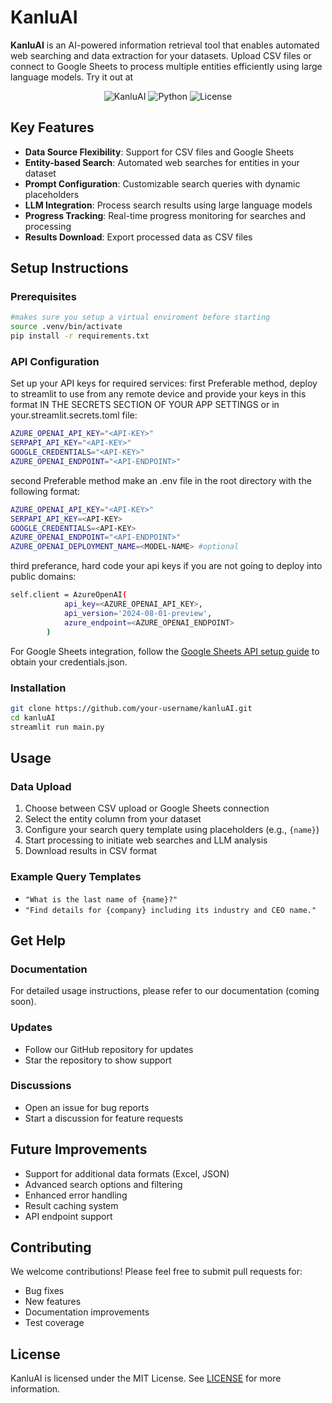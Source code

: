 # KanluAI

**KanluAI** is an AI-powered information retrieval tool that enables automated web searching and data extraction for your datasets. Upload CSV files or connect to Google Sheets to process multiple entities efficiently using large language models. Try it out at 

<div align="center">

![KanluAI](https://img.shields.io/badge/KanluAI-Information%20Retrieval-blue)
![Python](https://img.shields.io/badge/Python-3.7%2B-brightgreen)
![License](https://img.shields.io/badge/License-MIT-yellow)

</div>

## Key Features
- **Data Source Flexibility**: Support for CSV files and Google Sheets
- **Entity-based Search**: Automated web searches for entities in your dataset
- **Prompt Configuration**: Customizable search queries with dynamic placeholders
- **LLM Integration**: Process search results using large language models
- **Progress Tracking**: Real-time progress monitoring for searches and processing
- **Results Download**: Export processed data as CSV files

## Setup Instructions

### Prerequisites
```bash
#makes sure you setup a virtual enviroment before starting
source .venv/bin/activate
pip install -r requirements.txt
```

### API Configuration
Set up your API keys for required services:
first Preferable method, deploy to streamlit to use from any remote device and provide your keys in this format IN THE SECRETS SECTION OF YOUR APP SETTINGS or in your.streamlit.secrets.toml file:
```bash
AZURE_OPENAI_API_KEY="<API-KEY>"
SERPAPI_API_KEY="<API-KEY>"
GOOGLE_CREDENTIALS="<API-KEY>"
AZURE_OPENAI_ENDPOINT="<API-ENDPOINT>"
```
second Preferable method make an .env file in the root directory with the following format:
```bash
AZURE_OPENAI_API_KEY="<API-KEY>"
SERPAPI_API_KEY=<API-KEY>
GOOGLE_CREDENTIALS=<API-KEY>
AZURE_OPENAI_ENDPOINT="<API-ENDPOINT>"
AZURE_OPENAI_DEPLOYMENT_NAME=<MODEL-NAME> #optional
```
third preferance, hard code your api keys if you are not going to deploy into public domains:
```bash
self.client = AzureOpenAI(
            api_key=<AZURE_OPENAI_API_KEY>,
            api_version='2024-08-01-preview',
            azure_endpoint=<AZURE_OPENAI_ENDPOINT>
        )
```

For Google Sheets integration, follow the [Google Sheets API setup guide](https://developers.google.com/sheets/api/quickstart/python) to obtain your credentials.json.

### Installation
```bash
git clone https://github.com/your-username/kanluAI.git
cd kanluAI
streamlit run main.py
```

## Usage

### Data Upload
1. Choose between CSV upload or Google Sheets connection
2. Select the entity column from your dataset
3. Configure your search query template using placeholders (e.g., `{name}`)
4. Start processing to initiate web searches and LLM analysis
5. Download results in CSV format

### Example Query Templates
- `"What is the last name of {name}?"`
- `"Find details for {company} including its industry and CEO name."`

## Get Help

### Documentation
For detailed usage instructions, please refer to our documentation (coming soon).

### Updates
- Follow our GitHub repository for updates
- Star the repository to show support

### Discussions
- Open an issue for bug reports
- Start a discussion for feature requests

## Future Improvements
- Support for additional data formats (Excel, JSON)
- Advanced search options and filtering
- Enhanced error handling
- Result caching system
- API endpoint support

## Contributing
We welcome contributions! Please feel free to submit pull requests for:
- Bug fixes
- New features
- Documentation improvements
- Test coverage

## License
KanluAI is licensed under the MIT License. See [LICENSE](LICENSE) for more information.

